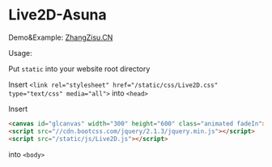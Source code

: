 # Live2D-Asuna

Demo&Example: [ZhangZisu.CN](https://zhangzisu.cn)

Usage:

Put ```static``` into your website root directory

Insert ```<link rel="stylesheet" href="/static/css/Live2D.css" type="text/css" media="all">``` into ```<head>```

Insert
```html
<canvas id="glcanvas" width="300" height="600" class="animated fadeIn"></canvas>
<script src="//cdn.bootcss.com/jquery/2.1.3/jquery.min.js"></script>
<script src="/static/js/Live2D.js"></script>
```
into ```<body>```

